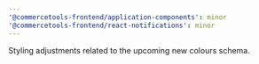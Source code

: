 ```yaml
---
'@commercetools-frontend/application-components': minor
'@commercetools-frontend/react-notifications': minor
---
```


Styling adjustments related to the upcoming new colours schema.
